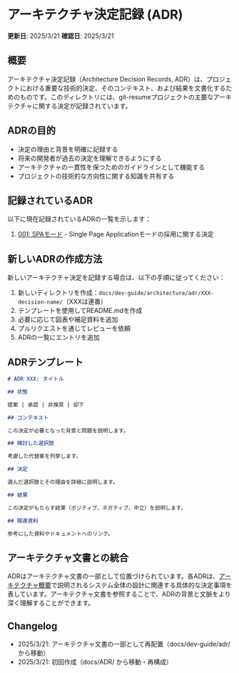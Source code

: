 # アーキテクチャ決定記録 (ADR)

**更新日**: 2025/3/21
**確認日**: 2025/3/21

## 概要

アーキテクチャ決定記録（Architecture Decision Records, ADR）は、プロジェクトにおける重要な技術的決定、そのコンテキスト、および結果を文書化するためのものです。このディレクトリには、git-resumeプロジェクトの主要なアーキテクチャに関する決定が記録されています。

## ADRの目的

- 決定の理由と背景を明確に記録する
- 将来の開発者が過去の決定を理解できるようにする
- アーキテクチャの一貫性を保つためのガイドラインとして機能する
- プロジェクトの技術的な方向性に関する知識を共有する

## 記録されているADR

以下に現在記録されているADRの一覧を示します：

1. [001: SPAモード](./001-spa-mode/README.md) - Single Page Applicationモードの採用に関する決定

## 新しいADRの作成方法

新しいアーキテクチャ決定を記録する場合は、以下の手順に従ってください：

1. 新しいディレクトリを作成：`docs/dev-guide/architecture/adr/XXX-decision-name/`（XXXは連番）
2. テンプレートを使用してREADME.mdを作成
3. 必要に応じて図表や補足資料を追加
4. プルリクエストを通じてレビューを依頼
5. ADRの一覧にエントリを追加

## ADRテンプレート

```markdown
# ADR XXX: タイトル

## 状態

提案 | 承認 | 非推奨 | 却下

## コンテキスト

この決定が必要となった背景と問題を説明します。

## 検討した選択肢

考慮した代替案を列挙します。

## 決定

選んだ選択肢とその理由を詳細に説明します。

## 結果

この決定がもたらす結果（ポジティブ、ネガティブ、中立）を説明します。

## 関連資料

参考にした資料やドキュメントへのリンク。
```

## アーキテクチャ文書との統合

ADRはアーキテクチャ文書の一部として位置づけられています。各ADRは、[アーキテクチャ概要](../README.md)で説明されるシステム全体の設計に関連する具体的な決定事項を表しています。アーキテクチャ文書を参照することで、ADRの背景と文脈をより深く理解することができます。

## Changelog

- 2025/3/21: アーキテクチャ文書の一部として再配置（docs/dev-guide/adr/ から移動）
- 2025/3/21: 初回作成（docs/ADR/ から移動・再構成）

